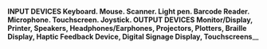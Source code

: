 ____INPUT DEVICES 
Keyboard.
Mouse.
Scanner.
Light pen.
Barcode Reader.
Microphone.
Touchscreen.
Joystick.
OUTPUT DEVICES Monitor/Display, Printer, Speakers, Headphones/Earphones, Projectors, Plotters, Braille Display, Haptic Feedback Device, Digital Signage Display, Touchscreens______
